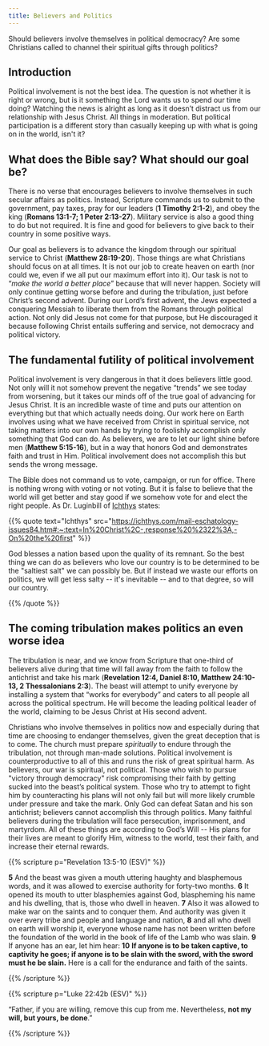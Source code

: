 ```yaml
---
title: Believers and Politics
---
```


Should believers involve themselves in political democracy? Are some Christians called to channel their spiritual gifts through politics?

## Introduction

Political involvement is not the best idea. The question is not whether it is right or wrong, but is it something the Lord wants us to spend our time doing? Watching the news is alright as long as it doesn’t distract us from our relationship with Jesus Christ. All things in moderation. But political participation is a different story than casually keeping up with what is going on in the world, isn't it?

## What does the Bible say? What should our goal be?

There is no verse that encourages believers to involve themselves in such secular affairs as politics. Instead, Scripture commands us to submit to the government, pay taxes, pray for our leaders (**1 Timothy 2:1-2**), and obey the king (**Romans 13:1-7; 1 Peter 2:13-27**). Military service is also a good thing to do but not required. It is fine and good for believers to give back to their country in some positive ways. 

Our goal as believers is to advance the kingdom through our spiritual service to Christ (**Matthew 28:19-20**). Those things are what Christians should focus on at all times. It is not our job to create heaven on earth (nor could we, even if we all put our maximum effort into it). Our task is not to “*make the world a better place*” because that will never happen. Society will only continue getting worse before and during the tribulation, just before Christ’s second advent. During our Lord’s first advent, the Jews expected a conquering Messiah to liberate them from the Romans through political action. Not only did Jesus not come for that purpose, but He discouraged it because following Christ entails suffering and service, not democracy and political victory.

## The fundamental futility of political involvement

Political involvement is very dangerous in that it does believers little good. Not only will it not somehow prevent the negative “trends” we see today from worsening, but it takes our minds off of the true goal of advancing for Jesus Christ. It is an incredible waste of time and puts our attention on everything but that which actually needs doing. Our work here on Earth involves using what we have received from Christ in spiritual service, not taking matters into our own hands by trying to foolishly accomplish only something that God can do. As believers, we are to let our light shine before men (**Matthew 5:15-16**), but in a way that honors God and demonstrates faith and trust in Him. Political involvement does not accomplish this but sends the wrong message.

The Bible does not command us to vote, campaign, or run for office. There is nothing wrong with voting or not voting. But it is false to believe that the world will get better and stay good if we somehow vote for and elect the right people. As Dr. Luginbill of [Ichthys](https://ichthys.com) states:

{{% quote text="Ichthys" src="https://ichthys.com/mail-eschatology-issues84.htm#:~:text=In%20Christ%2C-,response%20%2322%3A,-On%20the%20first" %}}

 God blesses a nation based upon the quality of its remnant. So the best thing we can do as believers who love our country is to be determined to be the "saltiest salt" we can possibly be. But if instead we waste our efforts on politics, we will get less salty -- it's inevitable -- and to that degree, so will our country.

 {{% /quote %}}

## The coming tribulation makes politics an even worse idea

The tribulation is near, and we know from Scripture that one-third of believers alive during that time will fall away from the faith to follow the antichrist and take his mark (**Revelation 12:4, Daniel 8:10, Matthew 24:10-13, 2 Thessalonians 2:3**). The beast will attempt to unify everyone by installing a system that “works for everybody” and caters to all people all across the political spectrum. He will become the leading political leader of the world, claiming to be Jesus Christ at His second advent.

Christians who involve themselves in politics now and especially during that time are choosing to endanger themselves, given the great deception that is to come. The church must prepare *spiritually* to endure through the tribulation, not through man-made solutions. Political involvement is counterproductive to all of this and runs the risk of great spiritual harm. As believers, our war is spiritual, not political. Those who wish to pursue "victory through democracy" risk compromising their faith by getting sucked into the beast’s political system. Those who try to attempt to fight him by counteracting his plans will not only fail but will more likely crumble under pressure and take the mark. Only God can defeat Satan and his son antichrist; believers cannot accomplish this through politics. Many faithful believers during the tribulation will face persecution, imprisonment, and martyrdom. All of these things are according to God’s Will -- His plans for their lives are meant to glorify Him, witness to the world, test their faith, and increase their eternal rewards.

{{% scripture p="Revelation 13:5-10 (ESV)" %}} 

**5** And the beast was given a mouth uttering haughty and blasphemous words, and it was allowed to exercise authority for forty-two months. **6** It opened its mouth to utter blasphemies against God, blaspheming his name and his dwelling, that is, those who dwell in heaven. **7** Also it was allowed to make war on the saints and to conquer them. And authority was given it over every tribe and people and language and nation, **8** and all who dwell on earth will worship it, everyone whose name has not been written before the foundation of the world in the book of life of the Lamb who was slain. **9** If anyone has an ear, let him hear: **10** **If anyone is to be taken captive, to captivity he goes; if anyone is to be slain with the sword, with the sword must he be slain.** Here is a call for the endurance and faith of the saints.                      

{{% /scripture %}} 

{{% scripture p="Luke 22:42b (ESV)" %}} 

 “Father, if you are willing, remove this cup from me. Nevertheless, **not my will, but yours, be done**.”                                                        

{{% /scripture %}} 
